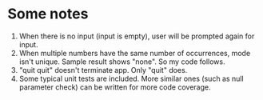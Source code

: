 # Some notes
1. When there is no input (input is empty), user will be prompted again for input.
2. When multiple numbers have the same number of occurrences, mode isn't unique. Sample result shows "none". So my code follows.
3. "quit quit" doesn't terminate app. Only "quit" does.
4. Some typical unit tests are included. More similar ones (such as null parameter check) can be written for more code coverage.
